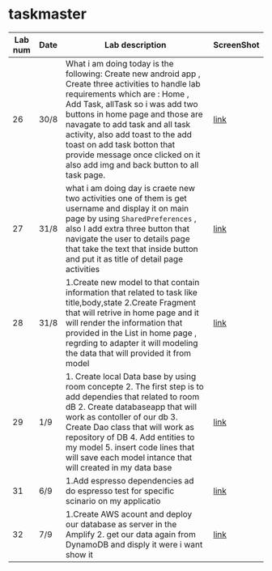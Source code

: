 # taskmaster



Lab num|Date|Lab description|ScreenShot
---|---|---|---
26|30/8|What i am doing today is the following: Create new android app , Create three activities to handle lab requirements which are : Home , Add Task, allTask so i was add two buttons in home page and those are navagate to add task and all task activity, also add toast to the add toast on add task botton that provide message once clicked on it also add img and back button to all task page.|[link](./Screenshot1.md)
27|31/8|what i am doing day is craete new two activities one of them is get username and display it on main page by using `SharedPreferences` , also I add extra three button that navigate the user to details page that take the text that inside button and put it as title of detail page activities|[link](./Screenshot2.md)
28|31/8| 1.Create new model to that contain information that related to task like title,body,state 2.Create Fragment that will retrive in home page and it will render the information that provided in the List in home page , regrding to adapter it will modeling the data that will provided it from model|[link](./Screenshot3.md)
29|1/9|1. Create local Data base by using room concepte 2. The first step is to add dependies that related to room dB 2. Create databaseapp that will work as contoller of our db 3. Create Dao class that will work as repository of DB 4. Add entities to my  model 5. insert code lines that will save each model intance that will created in my data base |[link](./Screenshot4.md)
31|6/9|1.Add espresso dependencies ad do espresso test for specific scinario on my applicatio|[link](./Screenshot4.md)|
32|7/9| 1.Create AWS acount and deploy our database as server in the Amplify 2. get our data again from DynamoDB and disply it were i want show it|[link](./Screenshot5.md)

